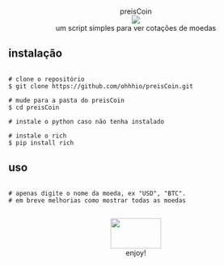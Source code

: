 <p align=center>
  <br>preisCoin</br>
  <img src="https://i.imgur.com/y6Oie8S.png"/>
  
<br>
  <span>um script simples para ver cotações de moedas
  <br>
  
</p>
  
  ## instalação

```console

# clone o repositório
$ git clone https://github.com/ohhhio/preisCoin.git

# mude para a pasta do preisCoin
$ cd preisCoin

# instale o python caso não tenha instalado

# instale o rich
$ pip install rich

```

  ## uso
  
```console

# apenas digite o nome da moeda, ex "USD", "BTC".
# em breve melhorias como mostrar todas as moedas


```

<p align=center>
  <img src="https://i.imgur.com/hQbeGJG.png" width="100" height="60">
  
<br>
  <span>enjoy!
  <br>
    
</p>

